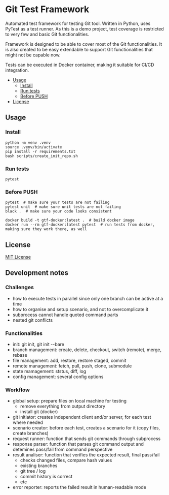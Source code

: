# Git Test Framework

Automated test framework for testing Git tool. Written in Python, 
uses PyTest as a test runner. As this is a demo project, test coverage 
is restricted to very few and basic Git functionalities.

Framework is designed to be able to cover most of the Git functionalities. 
It is also created to be easy extendable to support Git functionalities that 
might not be capable now.

Tests can be executed in Docker container, making it suitable for CI/CD integration.

- [Usage](#usage)
  - [Install](#install)
  - [Run tests](#run-tests)
  - [Before PUSH](#before-push)
- [License](#license)

## Usage
### Install
```shell
python -m venv .venv
source .venv/bin/activate
pip install -r requirements.txt
bash scripts/create_init_repo.sh
```

### Run tests
```shell
pytest
```

### Before PUSH
```shell
pytest  # make sure your tests are not failing
pytest unit  # make sure unit tests are not failing
black .  # make sure your code looks consistent 

docker build -t gtf-docker:latest .  # build docker image
docker run --rm gtf-docker:latest pytest  # run tests from docker, making sure they work there, as well
```

## License
[MIT License](LICENSE)

## Development notes
### Challenges 
- how to execute tests in parallel since only one branch can be active at a time
- how to organise and setup scenario, and not to overcomplicate it
- subprocess cannot handle quoted command parts
- nested git conflicts

### Functionalities
- init: git init, git init --bare
- branch management: create, delete, checkout, switch (remote), merge, rebase
- file management: add, restore, restore staged, commit
- remote management: fetch, pull, push, clone, submodule
- state mamagement: ststus, diff, log
- config management: several config options

### Workflow
- global setup: prepare files on local machine for testing
    - remove everything from output directory
    - install git (docker)
- git initiator: creates independent client and/or server, for each test where needed
- scenario creator: before each test, creates a scenario for it (copy files, create branches)
- request runner: function that sends git commands through subprocess
- response parser: function that parses git command output and detemines pass/fail from command perspective
- result analiser: function that verifies the expected result, final pass/fail
    - checks changed files, compare hash values
    - existing branches
    - git tree / log
    - commit history is correct
    - etc
- error reporter: reports the failed result in human-readable mode

